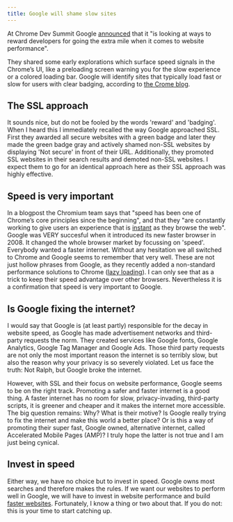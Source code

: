```yaml
---
title: Google will shame slow sites
---
```


At Chrome Dev Summit Google [announced](https://blog.chromium.org/2019/11/chrome-dev-summit-2019-elevating-web.html) that it "is looking at ways to reward developers for going the extra mile when it comes to website performance". 

They shared some early explorations which surface speed signals in the Chrome’s UI, like a preloading screen warning you for the slow experience or a colored loading bar. Google will identify sites that typically load fast or slow for users with clear badging, according to [the Crome blog](https://blog.chromium.org/2019/11/moving-towards-faster-web.html).

## The SSL approach

It sounds nice, but do not be fooled by the words 'reward' and 'badging'. When I heard this I immediately recalled the way Google approached SSL. First they awarded all secure websites with a green badge and later they made the green badge gray and actively shamed non-SSL websites by displaying 'Not secure' in front of their URL. Additionally, they promoted SSL websites in their search results and demoted non-SSL websites. I expect them to go for an identical approach here as their SSL approach was highly effective.

## Speed is very important

In a blogpost the Chromium team says that "speed has been one of Chrome’s core principles since the beginning", and that they "are constantly working to give users an experience that is [instant](/blog/websites-that-load-instantly/) as they browse the web". Google was VERY succesful when it introduced its new faster browser in 2008. It changed the whole browser market by focussing on 'speed'. Everybody wanted a faster internet. Without any hesitation we all switched to Chrome and Google seems to remember that very well. These are not just hollow phrases from Google, as they recently added a non-standard performance solutions to Chrome ([lazy loading](https://web.dev/native-lazy-loading/)). I can only see that as a trick to keep their speed advantage over other browsers. Nevertheless it is a confirmation that speed is very important to Google.

## Is Google fixing the internet?

I would say that Google is (at least partly) responsible for the decay in website speed, as Google has made advertisement networks and third-party requests the norm. They created services like Google fonts, Google Analytics, Google Tag Manager and Google Ads. Those third party requests are not only the most important reason the internet is so terribly slow, but also the reason why your privacy is so severely violated. Let us face the truth: Not Ralph, but Google broke the internet. 

However, with SSL and their focus on website performance, Google seems to be on the right track. Promoting a safer and faster internet is a good thing. A faster internet has no room for slow, privacy-invading, third-party scripts, it is greener and cheaper and it makes the internet more accessible. The big question remains: Why? What is their motive? Is Google really trying to fix the internet and make this world a better place? Or is this a way of promoting their super fast, Google owned, alternative internet, called Accelerated Mobile Pages (AMP)? I truly hope the latter is not true and I am just being cynical.

## Invest in speed

Either way, we have no choice but to invest in speed. Google owns most searches and therefore makes the rules. If we want our websites to perform well in Google, we will have to invest in website performance and build [faster websites](/blog/websites-that-load-instantly/). Fortunately, I know a thing or two about that. If you do not: this is your time to start catching up.